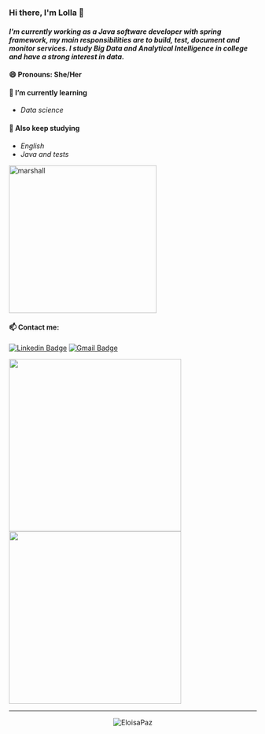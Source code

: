 ### Hi there, I'm Lolla 👋

#### *I'm currently working as a Java software developer with spring framework, my main responsibilities are to build, test, document and monitor services. I study Big Data and Analytical Intelligence in college and have a strong interest in data.*

#### 😄 Pronouns: She/Her

#### 🌱 I’m currently learning

- *Data science* 

#### 🌱 Also keep studying

- *English*
- *Java and tests*

<img src="https://media.giphy.com/media/14rI19QbiK3Gxi/giphy.gif" alt="marshall" width="300">

#### 📫 Contact me: 

 [![Linkedin Badge](https://img.shields.io/badge/-LinkedIn-blue?style=flat-square&logo=Linkedin&logoColor=white&link=https://www.linkedin.com/in/eloisa-paz)](https://www.linkedin.com/in/eloisa-paz)
 [![Gmail Badge](https://img.shields.io/badge/-Gmail-c14438?style=flat-square&logo=Gmail&logoColor=white)](mailto:eloisapaz28@gmail.com)

<img width="350" src="https://github-readme-stats.vercel.app/api/top-langs/?username=EloisaPaz&hide=html&layout=compact&theme=buefy" />
<img width="350" src="https://github-readme-stats.vercel.app/api?username=EloisaPaz&theme=buefy"/>
 
 _______ 

<p align="center"> <img src="https://komarev.com/ghpvc/?username=EloisaPaz" alt="EloisaPaz" /> </p>
